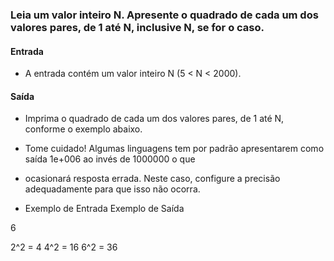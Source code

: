 ### Leia um valor inteiro N. Apresente o quadrado de cada um dos valores pares, de 1 até N, inclusive N, se for o caso.

#### Entrada

- A entrada contém um valor inteiro N (5 < N < 2000).

#### Saída

- Imprima o quadrado de cada um dos valores pares, de 1 até N, conforme o exemplo abaixo.

- Tome cuidado! Algumas linguagens tem por padrão apresentarem como saída 1e+006 ao invés de 1000000 o que 
- ocasionará resposta errada. Neste caso, configure a precisão adequadamente para que isso não ocorra.

 
- Exemplo de Entrada	Exemplo de Saída


6

2^2 = 4
4^2 = 16
6^2 = 36

